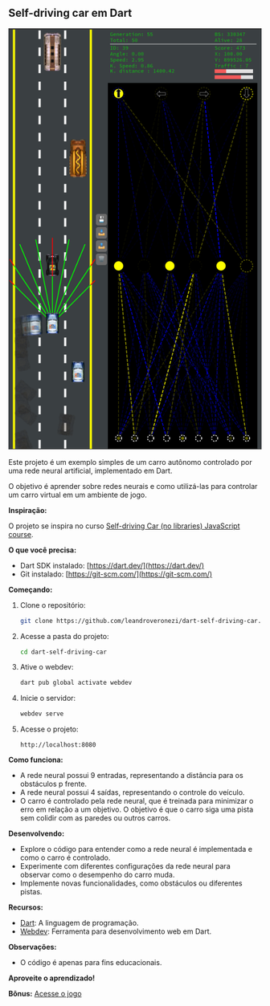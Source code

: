 ## Self-driving car em Dart

![Screenshot of the project!](/img/screenshot.bmp)

Este projeto é um exemplo simples de um carro autônomo controlado por uma rede neural artificial, implementado em Dart.

O objetivo é aprender sobre redes neurais e como utilizá-las para controlar um carro virtual em um ambiente de jogo.

**Inspiração:**

O projeto se inspira no curso [Self-driving Car (no libraries) JavaScript course](https://www.youtube.com/playlist?list=PLB0Tybl0UNfYoJE7ZwsBQoDIG4YN9ptyY).

**O que você precisa:**

* Dart SDK instalado: [https://dart.dev/](https://dart.dev/)
* Git instalado: [https://git-scm.com/](https://git-scm.com/)

**Começando:**

1. Clone o repositório:
   ```bash
   git clone https://github.com/leandroveronezi/dart-self-driving-car.git
   ```

2. Acesse a pasta do projeto:
   ```bash
   cd dart-self-driving-car
   ```

3. Ative o webdev:
   ```bash
   dart pub global activate webdev
   ```

4. Inicie o servidor:
   ```bash
   webdev serve
   ```

5. Acesse o projeto:
   ```
   http://localhost:8080
   ```

**Como funciona:**

* A rede neural possui 9 entradas, representando a distância para os obstáculos p frente.
* A rede neural possui 4 saídas, representando o controle do veículo.
* O carro é controlado pela rede neural, que é treinada para minimizar o erro em relação a um objetivo. O objetivo é que o carro siga uma pista sem colidir com as paredes ou outros carros.

**Desenvolvendo:**

* Explore o código para entender como a rede neural é implementada e como o carro é controlado.
* Experimente com diferentes configurações da rede neural para observar como o desempenho do carro muda.
* Implemente novas funcionalidades, como obstáculos ou diferentes pistas.

**Recursos:**

* [Dart](https://dart.dev/): A linguagem de programação.
* [Webdev](https://dart.dev/tools/webdev): Ferramenta para desenvolvimento web em Dart.


**Observações:**
* O código é apenas para fins educacionais.

**Aproveite o aprendizado!**

**Bônus:**
[Acesse o jogo](https://leandroveronezi.github.io/dart-self-driving-car?game&road=4)